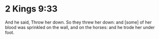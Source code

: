 # 2 Kings 9:33

And he said, Throw her down. So they threw her down: and [some] of her blood was sprinkled on the wall, and on the horses: and he trode her under foot.